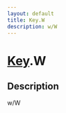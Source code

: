 ```yaml
---
layout: default
title: Key.W
description: w/W
---
```

# [Key]({{site.url}}/Pages/Reference/Key.html).W

## Description
w/W

